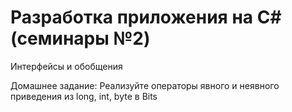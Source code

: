 # Разработка приложения на C# (семинары №2)
Интерфейсы и обобщения

Домашнее задание:
Реализуйте операторы явного и неявного приведения из long, int, byte в Bits
